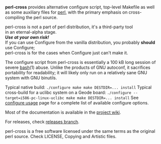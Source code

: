 **perl-cross** provides alternative configure script, top-level Makefile
as well as some auxiliary files for [perl](http://www.perl.org),
with the primary emphasis on cross-compiling the perl source.

perl-cross is not a part of perl distribution, it's a third-party tool in an eternal-alpha stage.  
***Use at your own risk!***  
If you can use Configure from the vanilla distribution, you probably **should** use Configure;  
perl-cross</b> is for the cases when Configure just can't make it.

The configure script from perl-cross is essentially a 100 kB long session
of severe [bash](http://www.gnu.org/software/bash/)(1) abuse.
Unlike the products of GNU autoconf, it sacrifices portability for readability;
it will likely only run on a relatively sane GNU system with GNU binutils.

Typical native build:
``
	./configure
	make
	make DESTDIR=... install
``
Typical cross-build for a uclibc system on a Geode board:
``
	./configure --target=i586-pc-linux-uclibc
	make
	make DESTDIR=... install
``
See [configure usage](https://github.com/arsv/perl-cross/wiki/Configure_usage) page
for a complete list of available configure options.

Most of the documentation is available
in the [project wiki](https://github.com/arsv/perl-cross/wiki/).

For releases, check [releases branch](https://github.com/arsv/perl-cross/tree/releases).

perl-cross is a free software licensed under the same terms as the original perl source.
Check LICENSE, Copying and Artistic files.
